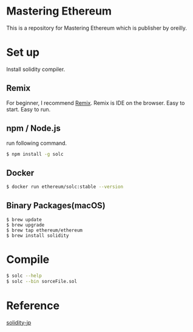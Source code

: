 # Mastering Ethereum  
This is a repository for Mastering Ethereum which is publisher by oreilly.

# Set up
Install solidity compiler. 
## Remix
For beginner, I recommend [Remix](https://remix.ethereum.org/). Remix is IDE on the browser. Easy to start. Easy to run.

## npm / Node.js
run following command.
```zsh
$ npm install -g solc
```


## Docker
```zsh
$ docker run ethereum/solc:stable --version
```

## Binary Packages(macOS)
```
$ brew update
$ brew upgrade
$ brew tap ethereum/ethereum
$ brew install solidity
```

# Compile
```zsh
$ solc --help
$ solc --bin sorceFile.sol
```

# Reference
[solidity-jp](https://solidity-jp.readthedocs.io/ja/latest/installing-solidity.html)
